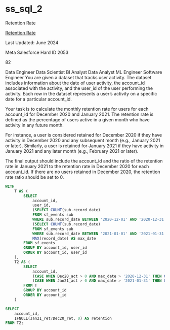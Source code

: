 # ss_sql_2
Retention Rate

[Retention Rate](https://platform.stratascratch.com/coding/2053-retention-rate?code_type=3)


Last Updated: June 2024

Meta
Salesforce
Hard
ID 2053

82

Data Engineer
Data Scientist
BI Analyst
Data Analyst
ML Engineer
Software Engineer
You are given a dataset that tracks user activity. The dataset includes information about the date of user activity, the account_id associated with the activity, and the user_id of the user performing the activity. Each row in the dataset represents a user’s activity on a specific date for a particular account_id.


Your task is to calculate the monthly retention rate for users for each account_id for December 2020 and January 2021. The retention rate is defined as the percentage of users active in a given month who have activity in any future month.


For instance, a user is considered retained for December 2020 if they have activity in December 2020 and any subsequent month (e.g., January 2021 or later). Similarly, a user is retained for January 2021 if they have activity in January 2021 and any later month (e.g., February 2021 or later).


The final output should include the account_id and the ratio of the retention rate in January 2021 to the retention rate in December 2020 for each account_id. If there are no users retained in December 2020, the retention rate ratio should be set to 0.

```sql
WITH 
    T AS (
        SELECT 
            account_id,
            user_id, 
            (SELECT COUNT(sub.record_date) 
            FROM sf_events sub
            WHERE sub.record_date BETWEEN '2020-12-01' AND '2020-12-31') AS Dec20_act,
            (SELECT COUNT(sub.record_date) 
            FROM sf_events sub
            WHERE sub.record_date BETWEEN '2021-01-01' AND '2021-01-31') AS Jan21_act,
            MAX(record_date) AS max_date
        FROM sf_events
        GROUP BY account_id, user_id
        ORDER BY account_id, user_id
    ), 
    T2 AS (
        SELECT 
            account_id,
            (CASE WHEN Dec20_act > 0 AND max_date > '2020-12-31' THEN COUNT(user_id) END) AS Dec20_ret,
            (CASE WHEN Jan21_act > 0 AND max_date > '2021-01-31' THEN COUNT(user_id) END) AS Jan21_ret
        FROM T
        GROUP BY account_id
        ORDER BY account_id
    )

SELECT 
    account_id, 
    IFNULL(Jan21_ret/Dec20_ret, 0) AS retention
FROM T2;
```
